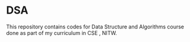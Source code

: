# DSA

This repository contains codes for Data Structure and Algorithms course done as part of my curriculum in CSE , NITW. 
